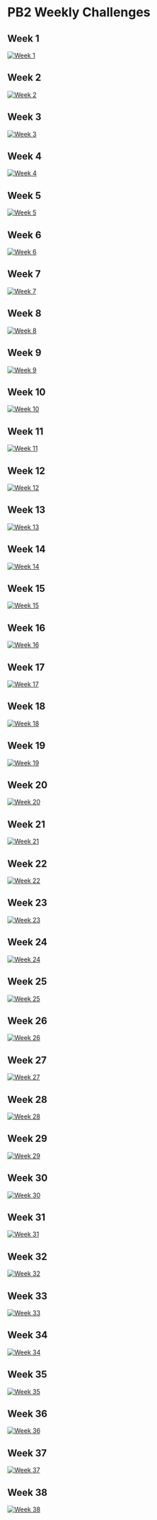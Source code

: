 # PB2 Weekly Challenges
## Week 1
[![Week 1](https://raw.githubusercontent.com/Dregu/PB2WC/master/images/w0001.png)](https://raw.githubusercontent.com/Dregu/PB2WC/master/layouts/w0001.layout)
## Week 2
[![Week 2](https://raw.githubusercontent.com/Dregu/PB2WC/master/images/w0002.png)](https://raw.githubusercontent.com/Dregu/PB2WC/master/layouts/w0002.layout)
## Week 3
[![Week 3](https://raw.githubusercontent.com/Dregu/PB2WC/master/images/w0003.png)](https://raw.githubusercontent.com/Dregu/PB2WC/master/layouts/w0003.layout)
## Week 4
[![Week 4](https://raw.githubusercontent.com/Dregu/PB2WC/master/images/w0004.png)](https://raw.githubusercontent.com/Dregu/PB2WC/master/layouts/w0004.layout)
## Week 5
[![Week 5](https://raw.githubusercontent.com/Dregu/PB2WC/master/images/w0005.png)](https://raw.githubusercontent.com/Dregu/PB2WC/master/layouts/w0005.layout)
## Week 6
[![Week 6](https://raw.githubusercontent.com/Dregu/PB2WC/master/images/w0006.png)](https://raw.githubusercontent.com/Dregu/PB2WC/master/layouts/w0006.layout)
## Week 7
[![Week 7](https://raw.githubusercontent.com/Dregu/PB2WC/master/images/w0007.png)](https://raw.githubusercontent.com/Dregu/PB2WC/master/layouts/w0007.layout)
## Week 8
[![Week 8](https://raw.githubusercontent.com/Dregu/PB2WC/master/images/w0008.png)](https://raw.githubusercontent.com/Dregu/PB2WC/master/layouts/w0008.layout)
## Week 9
[![Week 9](https://raw.githubusercontent.com/Dregu/PB2WC/master/images/w0009.png)](https://raw.githubusercontent.com/Dregu/PB2WC/master/layouts/w0009.layout)
## Week 10
[![Week 10](https://raw.githubusercontent.com/Dregu/PB2WC/master/images/w0010.png)](https://raw.githubusercontent.com/Dregu/PB2WC/master/layouts/w0010.layout)
## Week 11
[![Week 11](https://raw.githubusercontent.com/Dregu/PB2WC/master/images/w0011.png)](https://raw.githubusercontent.com/Dregu/PB2WC/master/layouts/w0011.layout)
## Week 12
[![Week 12](https://raw.githubusercontent.com/Dregu/PB2WC/master/images/w0012.png)](https://raw.githubusercontent.com/Dregu/PB2WC/master/layouts/w0012.layout)
## Week 13
[![Week 13](https://raw.githubusercontent.com/Dregu/PB2WC/master/images/w0013.png)](https://raw.githubusercontent.com/Dregu/PB2WC/master/layouts/w0013.layout)
## Week 14
[![Week 14](https://raw.githubusercontent.com/Dregu/PB2WC/master/images/w0014.png)](https://raw.githubusercontent.com/Dregu/PB2WC/master/layouts/w0014.layout)
## Week 15
[![Week 15](https://raw.githubusercontent.com/Dregu/PB2WC/master/images/w0015.png)](https://raw.githubusercontent.com/Dregu/PB2WC/master/layouts/w0015.layout)
## Week 16
[![Week 16](https://raw.githubusercontent.com/Dregu/PB2WC/master/images/w0016.png)](https://raw.githubusercontent.com/Dregu/PB2WC/master/layouts/w0016.layout)
## Week 17
[![Week 17](https://raw.githubusercontent.com/Dregu/PB2WC/master/images/w0017.png)](https://raw.githubusercontent.com/Dregu/PB2WC/master/layouts/w0017.layout)
## Week 18
[![Week 18](https://raw.githubusercontent.com/Dregu/PB2WC/master/images/w0018.png)](https://raw.githubusercontent.com/Dregu/PB2WC/master/layouts/w0018.layout)
## Week 19
[![Week 19](https://raw.githubusercontent.com/Dregu/PB2WC/master/images/w0019.png)](https://raw.githubusercontent.com/Dregu/PB2WC/master/layouts/w0019.layout)
## Week 20
[![Week 20](https://raw.githubusercontent.com/Dregu/PB2WC/master/images/w0020.png)](https://raw.githubusercontent.com/Dregu/PB2WC/master/layouts/w0020.layout)
## Week 21
[![Week 21](https://raw.githubusercontent.com/Dregu/PB2WC/master/images/w0021.png)](https://raw.githubusercontent.com/Dregu/PB2WC/master/layouts/w0021.layout)
## Week 22
[![Week 22](https://raw.githubusercontent.com/Dregu/PB2WC/master/images/w0022.png)](https://raw.githubusercontent.com/Dregu/PB2WC/master/layouts/w0022.layout)
## Week 23
[![Week 23](https://raw.githubusercontent.com/Dregu/PB2WC/master/images/w0023.png)](https://raw.githubusercontent.com/Dregu/PB2WC/master/layouts/w0023.layout)
## Week 24
[![Week 24](https://raw.githubusercontent.com/Dregu/PB2WC/master/images/w0024.png)](https://raw.githubusercontent.com/Dregu/PB2WC/master/layouts/w0024.layout)
## Week 25
[![Week 25](https://raw.githubusercontent.com/Dregu/PB2WC/master/images/w0025.png)](https://raw.githubusercontent.com/Dregu/PB2WC/master/layouts/w0025.layout)
## Week 26
[![Week 26](https://raw.githubusercontent.com/Dregu/PB2WC/master/images/w0026.png)](https://raw.githubusercontent.com/Dregu/PB2WC/master/layouts/w0026.layout)
## Week 27
[![Week 27](https://raw.githubusercontent.com/Dregu/PB2WC/master/images/w0027.png)](https://raw.githubusercontent.com/Dregu/PB2WC/master/layouts/w0027.layout)
## Week 28
[![Week 28](https://raw.githubusercontent.com/Dregu/PB2WC/master/images/w0028.png)](https://raw.githubusercontent.com/Dregu/PB2WC/master/layouts/w0028.layout)
## Week 29
[![Week 29](https://raw.githubusercontent.com/Dregu/PB2WC/master/images/w0029.png)](https://raw.githubusercontent.com/Dregu/PB2WC/master/layouts/w0029.layout)
## Week 30
[![Week 30](https://raw.githubusercontent.com/Dregu/PB2WC/master/images/w0030.png)](https://raw.githubusercontent.com/Dregu/PB2WC/master/layouts/w0030.layout)
## Week 31
[![Week 31](https://raw.githubusercontent.com/Dregu/PB2WC/master/images/w0031.png)](https://raw.githubusercontent.com/Dregu/PB2WC/master/layouts/w0031.layout)
## Week 32
[![Week 32](https://raw.githubusercontent.com/Dregu/PB2WC/master/images/w0032.png)](https://raw.githubusercontent.com/Dregu/PB2WC/master/layouts/w0032.layout)
## Week 33
[![Week 33](https://raw.githubusercontent.com/Dregu/PB2WC/master/images/w0033.png)](https://raw.githubusercontent.com/Dregu/PB2WC/master/layouts/w0033.layout)
## Week 34
[![Week 34](https://raw.githubusercontent.com/Dregu/PB2WC/master/images/w0034.png)](https://raw.githubusercontent.com/Dregu/PB2WC/master/layouts/w0034.layout)
## Week 35
[![Week 35](https://raw.githubusercontent.com/Dregu/PB2WC/master/images/w0035.png)](https://raw.githubusercontent.com/Dregu/PB2WC/master/layouts/w0035.layout)
## Week 36
[![Week 36](https://raw.githubusercontent.com/Dregu/PB2WC/master/images/w0036.png)](https://raw.githubusercontent.com/Dregu/PB2WC/master/layouts/w0036.layout)
## Week 37
[![Week 37](https://raw.githubusercontent.com/Dregu/PB2WC/master/images/w0037.png)](https://raw.githubusercontent.com/Dregu/PB2WC/master/layouts/w0037.layout)
## Week 38
[![Week 38](https://raw.githubusercontent.com/Dregu/PB2WC/master/images/w0038.png)](https://raw.githubusercontent.com/Dregu/PB2WC/master/layouts/w0038.layout)
